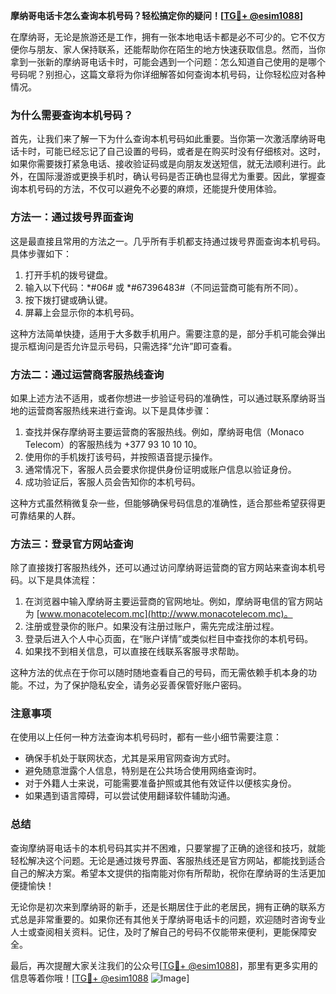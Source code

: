 **摩纳哥电话卡怎么查询本机号码？轻松搞定你的疑问！[[TG💪+ @esim1088](https://t.me/s/esim1088)]**

在摩纳哥，无论是旅游还是工作，拥有一张本地电话卡都是必不可少的。它不仅方便你与朋友、家人保持联系，还能帮助你在陌生的地方快速获取信息。然而，当你拿到一张新的摩纳哥电话卡时，可能会遇到一个问题：怎么知道自己使用的是哪个号码呢？别担心，这篇文章将为你详细解答如何查询本机号码，让你轻松应对各种情况。

### 为什么需要查询本机号码？

首先，让我们来了解一下为什么查询本机号码如此重要。当你第一次激活摩纳哥电话卡时，可能已经忘记了自己设置的号码，或者是在购买时没有仔细核对。这时，如果你需要拨打紧急电话、接收验证码或是向朋友发送短信，就无法顺利进行。此外，在国际漫游或更换手机时，确认号码是否正确也显得尤为重要。因此，掌握查询本机号码的方法，不仅可以避免不必要的麻烦，还能提升使用体验。

### 方法一：通过拨号界面查询

这是最直接且常用的方法之一。几乎所有手机都支持通过拨号界面查询本机号码。具体步骤如下：

1. 打开手机的拨号键盘。
2. 输入以下代码：*#06# 或 *#67396483#（不同运营商可能有所不同）。
3. 按下拨打键或确认键。
4. 屏幕上会显示你的本机号码。

这种方法简单快捷，适用于大多数手机用户。需要注意的是，部分手机可能会弹出提示框询问是否允许显示号码，只需选择“允许”即可查看。

### 方法二：通过运营商客服热线查询

如果上述方法不适用，或者你想进一步验证号码的准确性，可以通过联系摩纳哥当地的运营商客服热线来进行查询。以下是具体步骤：

1. 查找并保存摩纳哥主要运营商的客服热线。例如，摩纳哥电信（Monaco Telecom）的客服热线为 +377 93 10 10 10。
2. 使用你的手机拨打该号码，并按照语音提示操作。
3. 通常情况下，客服人员会要求你提供身份证明或账户信息以验证身份。
4. 成功验证后，客服人员会告知你的本机号码。

这种方式虽然稍微复杂一些，但能够确保号码信息的准确性，适合那些希望获得更可靠结果的人群。

### 方法三：登录官方网站查询

除了直接拨打客服热线外，还可以通过访问摩纳哥运营商的官方网站来查询本机号码。以下是具体流程：

1. 在浏览器中输入摩纳哥主要运营商的官网地址。例如，摩纳哥电信的官方网站为 [www.monacotelecom.mc](http://www.monacotelecom.mc)。
2. 注册或登录你的账户。如果没有注册过账户，需先完成注册过程。
3. 登录后进入个人中心页面，在“账户详情”或类似栏目中查找你的本机号码。
4. 如果找不到相关信息，可以直接在线联系客服寻求帮助。

这种方法的优点在于你可以随时随地查看自己的号码，而无需依赖手机本身的功能。不过，为了保护隐私安全，请务必妥善保管好账户密码。

### 注意事项

在使用以上任何一种方法查询本机号码时，都有一些小细节需要注意：

- 确保手机处于联网状态，尤其是采用官网查询方式时。
- 避免随意泄露个人信息，特别是在公共场合使用网络查询时。
- 对于外籍人士来说，可能需要准备护照或其他有效证件以便核实身份。
- 如果遇到语言障碍，可以尝试使用翻译软件辅助沟通。

### 总结

查询摩纳哥电话卡的本机号码其实并不困难，只要掌握了正确的途径和技巧，就能轻松解决这个问题。无论是通过拨号界面、客服热线还是官方网站，都能找到适合自己的解决方案。希望本文提供的指南能对你有所帮助，祝你在摩纳哥的生活更加便捷愉快！

无论你是初次来到摩纳哥的新手，还是长期居住于此的老居民，拥有正确的联系方式总是非常重要的。如果你还有其他关于摩纳哥电话卡的问题，欢迎随时咨询专业人士或查阅相关资料。记住，及时了解自己的号码不仅能带来便利，更能保障安全。

最后，再次提醒大家关注我们的公众号[[TG💪+ @esim1088](https://t.me/s/esim1088)]，那里有更多实用的信息等着你哦！[[TG💪+ @esim1088](https://t.me/s/esim1088) ![Image](https://i.postimg.cc/4NQfJmqS/Snipaste-2025-05-13-00-14-12.png)]